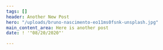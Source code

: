 ```yaml
---
tags: []
header: Another New Post
hero: "/uploads/bruno-nascimento-eo11ms0fsnk-unsplash.jpg"
main_content_area: Here is another post
date: ! '"08/20/2020"'

---
```

